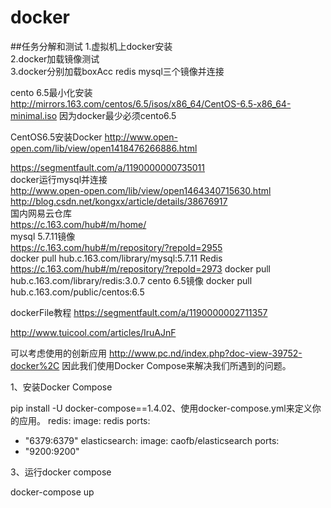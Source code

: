 # docker
##任务分解和测试
1.虚拟机上docker安装  
2.docker加载镜像测试  
3.docker分别加载boxAcc redis mysql三个镜像并连接  

cento 6.5最小化安装  
http://mirrors.163.com/centos/6.5/isos/x86_64/CentOS-6.5-x86_64-minimal.iso
因为docker最少必须cento6.5

CentOS6.5安装Docker
http://www.open-open.com/lib/view/open1418476266886.html  

https://segmentfault.com/a/1190000000735011  
docker运行mysql并连接  
http://www.open-open.com/lib/view/open1464340715630.html  
http://blog.csdn.net/kongxx/article/details/38676917  
国内网易云仓库    
https://c.163.com/hub#/m/home/  
mysql 5.7.11镜像  
https://c.163.com/hub#/m/repository/?repoId=2955  
docker pull hub.c.163.com/library/mysql:5.7.11
Redis  
https://c.163.com/hub#/m/repository/?repoId=2973
docker pull hub.c.163.com/library/redis:3.0.7
cento 6.5镜像
docker pull hub.c.163.com/public/centos:6.5

dockerFile教程
https://segmentfault.com/a/1190000002711357  

http://www.tuicool.com/articles/IruAJnF

可以考虑使用的创新应用
http://www.pc.nd/index.php?doc-view-39752-docker%2C
因此我们使用Docker Compose来解决我们所遇到的问题。

1、安装Docker Compose

pip install -U docker-compose==1.4.02、使用docker-compose.yml来定义你的应用。
redis:
  image: redis
  ports:
   - "6379:6379"
elasticsearch:
  image: caofb/elasticsearch
  ports:
   - "9200:9200"

3、运行docker compose

docker-compose up
